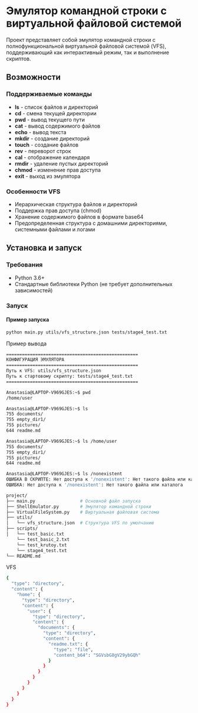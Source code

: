 # Эмулятор командной строки с виртуальной файловой системой

Проект представляет собой эмулятор командной строки с полнофункциональной виртуальной файловой системой (VFS), поддерживающий как интерактивный режим, так и выполнение скриптов.

## Возможности

### Поддерживаемые команды

- **ls** - список файлов и директорий
- **cd** - смена текущей директории
- **pwd** - вывод текущего пути
- **cat** - вывод содержимого файлов
- **echo** - вывод текста
- **mkdir** - создание директорий
- **touch** - создание файлов
- **rev** - переворот строк
- **cal** - отображение календаря
- **rmdir** - удаление пустых директорий
- **chmod** - изменение прав доступа
- **exit** - выход из эмулятора

### Особенности VFS

- Иерархическая структура файлов и директорий
- Поддержка прав доступа (chmod)
- Хранение содержимого файлов в формате base64
- Предопределенная структура с домашними директориями, системными файлами и логами

## Установка и запуск

### Требования

- Python 3.6+
- Стандартные библиотеки Python (не требует дополнительных зависимостей)

### Запуск

#### Пример запуска
```bash
python main.py utils/vfs_structure.json tests/stage4_test.txt
```
Пример вывода
```bash
==================================================
КОНФИГУРАЦИЯ ЭМУЛЯТОРА
==================================================
Путь к VFS: utils/vfs_structure.json
Путь к стартовому скрипту: tests/stage4_test.txt
==================================================

Anastasia@LAPTOP-V969GJES:~$ pwd
/home/user

Anastasia@LAPTOP-V969GJES:~$ ls
755 documents/
755 empty_dir1/
755 pictures/
644 readme.md

Anastasia@LAPTOP-V969GJES:~$ ls /home/user
755 documents/
755 empty_dir1/
755 pictures/
644 readme.md

Anastasia@LAPTOP-V969GJES:~$ ls /nonexistent
ОШИБКА В СКРИПТЕ: Нет доступа к '/nonexistent': Нет такого файла или каталога
ОШИБКА: Нет доступа к '/nonexistent': Нет такого файла или каталога

```

```bash
project/
├── main.py                 # Основной файл запуска
├── ShellEmulator.py        # Эмулятор командной строки
├── VirtualFileSystem.py    # Виртуальная файловая система
├── utils/
│   └── vfs_structure.json  # Структура VFS по умолчанию
├── scripts/
│   └── test_basic.txt
    └── test_basic_2.txt
    └── test_krutoy.txt
    └── stage4_test.txt
└── README.md
```

VFS
```bash
{
  "type": "directory",
  "content": {
    "home": {
      "type": "directory",
      "content": {
        "user": {
          "type": "directory",
          "content": {
            "documents": {
              "type": "directory",
              "content": {
                "readme.txt": {
                  "type": "file",
                  "content_b64": "SGVsbG8gV29ybGQh"
                }
              }
            }
          }
        }
      }
    }
  }
}
```
